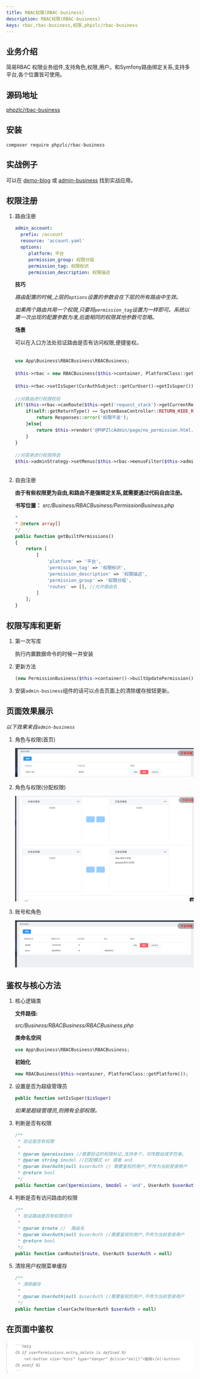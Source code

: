 ```yaml
---
title: RBAC权限(RBAC-business)
description: RBAC权限(RBAC-business)
keys: rbac,rbac-business,权限,phpzlc/rbac-business
---
```


## 业务介绍

简易RBAC 权限业务组件,支持角色,权限,用户。和Symfony路由绑定关系,支持多平台,各个位置皆可使用。

## 源码地址

[phpzlc/rbac-business](https://github.com/phpzlc/RBAC-business)

## 安装

```shell
composer require phpzlc/rbac-business
```

## 实战例子

可以在 [demo-blog](https://github.com/phpzlc/demo-blog) 或 [admin-business](https://github.com/phpzlc/admin-business) 找到实战应用。

## 权限注册

1. 路由注册

   ```yaml
   admin_account:
     prefix: /account
     resource: 'account.yaml'
     options:
        platform: 平台
        permission_group: 权限分组
        permission_tag: 权限标识
        permission_description: 权限描述
   ```
   
   **技巧**
   
   _路由配置的时候,上层的`options`设置的参数会在下层的所有路由中生效。_
   
   _如果两个路由共用一个权限,只要将`permission_tag`设置为一样即可。系统以第一次出现的配置参数为准,后面相同的权限其他参数可忽略。_
   
   **场景**
   
   可以在入口方法处验证路由是否有访问权限,便捷鉴权。
   
   ```php
   
   use App\Business\RBACBusiness\RBACBusiness;
   
   $this->rbac = new RBACBusiness($this->container, PlatformClass::getPlatform());

   $this->rbac->setIsSuper(CurAuthSubject::getCurUser()->getIsSuper());
   
   //对路由进行权限校验
   if(!$this->rbac->canRoute($this->get('request_stack')->getCurrentRequest()->get('_route'))){
       if(self::getReturnType() == SystemBaseController::RETURN_HIDE_RESOURCE){
           return Responses::error('权限不足');
       }else{
           return $this->render('@PHPZlcAdmin/page/no_permission.html.twig');
       }
   }

   //对菜单进行权限筛选
   $this->adminStrategy->setMenus($this->rbac->menusFilter($this->adminStrategy->getMenus()));
 
   ```

2. 自由注册

   **由于有些权限更为自由,和路由不是强绑定关系,就需要通过代码自由注册。**
   
   **书写位置：** _src/Business/RBACBusiness/PermissionBusiness.php_
   
   ```php
   *
   * @return array[]
   */
   public function getBuiltPermissions()
   {
       return [
           [
               'platform' => '平台',
               'permission_tag' => '权限标识',
               'permission_description' => '权限描述',
               'permission_group' => '权限分组',
               'routes' => [], //允许路由名
           ]
       ];
   }
   ```

## 权限写库和更新

1. 第一次写库

   执行内置数据命令的时候一并安装
   
2. 更新方法

    ```php
    (new PermissionBusiness($this->container))->builtUpdatePermission();
    ```

3. 安装`admin-business`组件的话可以点击页面上的清除缓存按钮更新。

## 页面效果展示

_以下效果来自`admin-business`_

1. 角色与权限(首页)

   ![角色与权限(首页)](/_image/posts/rbac-business/2.png)

2. 角色与权限(分配权限)

   ![角色与权限(首页)](/_image/posts/rbac-business/3.png)

3. 账号和角色

   ![角色与权限(首页)](/_image/posts/rbac-business/4.png)


## 鉴权与核心方法

1. 核心逻辑类

   **文件路径:**
    
   _src/Business/RBACBusiness/RBACBusiness.php_
   
   **类命名空间** 
   
   ```php
   use App\Business\RBACBusiness\RBACBusiness; 
   ```
   
   **初始化**
   
   ```php
   new RBACBusiness($this->container, PlatformClass::getPlatform());
   ```

2. 设置是否为超级管理员

   ```php
   public function setIsSuper($isSuper)
   ```
   
   _如果是超级管理员,则拥有全部权限。_

3. 判断是否有权限

   ```php
   /**
    * 验证是否有权限
    *
    * @param $permissions //需要验证的权限标记,支持多个。可传数组或字符串。
    * @param string $model //匹配模式 or 或者 and
    * @param UserAuth|null $userAuth // 需要鉴权的用户,不传为当前登录用户
    * @return bool
    */
   public function can($permissions, $model = 'and', UserAuth $userAuth = null)
   ```

4. 判断是否有访问路由的权限

   ```php
   /**
    * 验证路由是否有权限访问
    * 
    * @param $route //  路由名
    * @param UserAuth|null $userAuth //需要鉴权的用户,不传为当前登录用户
    * @return bool
    */
   public function canRoute($route, UserAuth $userAuth = null)
   ```
5. 清除用户权限菜单缓存
   
   ```php
   /**
    * 清除缓存
    *
    * @param UserAuth|null $userAuth //需要鉴权的用户,不传为当前登录用户
    */
   public function clearCache(UserAuth $userAuth = null)
   ```
    
## 在页面中鉴权

   ![角色与权限(首页)](/_image/posts/rbac-business/5.png)

